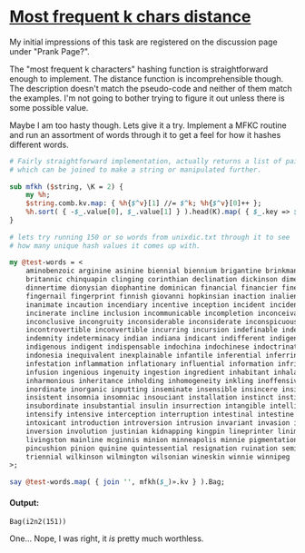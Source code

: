 [1]: https://rosettacode.org/wiki/Most_frequent_k_chars_distance

# [Most frequent k chars distance][1]

My initial impressions of this task are registered on the discussion page under "Prank Page?".



The "most frequent k characters" hashing function is straightforward enough to implement. The distance function is incomprehensible though. The description doesn't match the pseudo-code and neither of them match the examples. I'm not going to bother trying to figure it out unless there is some possible value.



Maybe I am too hasty though. Lets give it a try. Implement a MFKC routine and run an assortment of words through it to get a feel for how it hashes different words.

```perl
# Fairly straightforward implementation, actually returns a list of pairs
# which can be joined to make a string or manipulated further.
 
sub mfkh ($string, \K = 2) {
    my %h;
    $string.comb.kv.map: { %h{$^v}[1] //= $^k; %h{$^v}[0]++ };
    %h.sort( { -$_.value[0], $_.value[1] } ).head(K).map( { $_.key => $_.value[0] } );
}
 
# lets try running 150 or so words from unixdic.txt through it to see
# how many unique hash values it comes up with.
 
my @test-words = <
    aminobenzoic arginine asinine biennial biennium brigantine brinkmanship
    britannic chinquapin clinging corinthian declination dickinson dimension
    dinnertime dionysian diophantine dominican financial financier finessing
    fingernail fingerprint finnish giovanni hopkinsian inaction inalienable
    inanimate incaution incendiary incentive inception incident incidental
    incinerate incline inclusion incommunicable incompletion inconceivable
    inconclusive incongruity inconsiderable inconsiderate inconspicuous
    incontrovertible inconvertible incurring incursion indefinable indemnify
    indemnity indeterminacy indian indiana indicant indifferent indigene
    indigenous indigent indispensable indochina indochinese indoctrinate
    indonesia inequivalent inexplainable infantile inferential inferring
    infestation inflammation inflationary influential information infringe
    infusion ingenious ingenuity ingestion ingredient inhabitant inhalation
    inharmonious inheritance inholding inhomogeneity inkling inoffensive
    inordinate inorganic inputting inseminate insensible insincere insinuate
    insistent insomnia insomniac insouciant installation instinct instinctual
    insubordinate insubstantial insulin insurrection intangible intelligent
    intensify intensive interception interruption intestinal intestine
    intoxicant introduction introversion intrusion invariant invasion inventive
    inversion involution justinian kidnapping kingpin lineprinter liniment
    livingston mainline mcginnis minion minneapolis minnie pigmentation
    pincushion pinion quinine quintessential resignation ruination seminarian
    triennial wilkinson wilmington wilsonian wineskin winnie winnipeg  
>;
 
say @test-words.map( { join '', mfkh($_)».kv } ).Bag;
```

#### Output:
```
Bag(i2n2(151))
```


One... Nope, I was right, it *is* pretty much worthless.